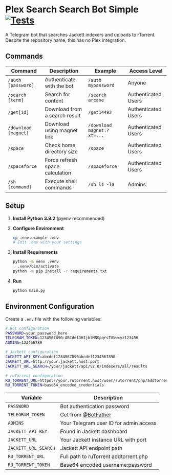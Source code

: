 # Plex Search Search Bot Simple [![Tests](https://github.com/thomasasfk/PlexSearchBotSimple/actions/workflows/python-tests.yml/badge.svg)](https://github.com/thomasasfk/PlexSearchBotSimple/actions/workflows/python-tests.yml)

A Telegram bot that searches Jackett indexers and uploads to rTorrent. Despite the repository name, this has no Plex integration.

## Commands

| Command | Description | Example | Access Level |
|---------|-------------|---------|--------------|
| `/auth [password]` | Authenticate with the bot | `/auth mypassword` | Anyone |
| `/search [term]` | Search for content | `/search arcane` | Authenticated Users |
| `/get[id]` | Download from a search result | `/get14492` | Authenticated Users |
| `/download [magnet]` | Download using magnet link | `/download magnet:?xt=...` | Authenticated Users |
| `/space` | Check home directory size | `/space` | Authenticated Users |
| `/spaceforce` | Force refresh space calculation | `/spaceforce` | Authenticated Users |
| `/sh [command]` | Execute shell commands | `/sh ls -la` | Admins |

## Setup

1. **Install Python 3.9.2** (pyenv recommended)

2. **Configure Environment**
   ```bash
   cp .env.example .env
   # Edit .env with your settings
   ```

3. **Install Requirements**
   ```bash
   python -m venv .venv
   . .venv/bin/activate
   python -m pip install -r requirements.txt
   ```

4. **Run**
   ```bash
   python main.py
   ```

## Environment Configuration

Create a `.env` file with the following variables:

```bash
# Bot configuration
PASSWORD=your_password_here
TELEGRAM_TOKEN=1234567890:ABCdefGHIjklMNOpqrsTUVwxyz123456
ADMINS=123456789

# Jackett configuration
JACKETT_API_KEY=abcdef1234567890abcdef1234567890
JACKETT_URL=http://your.jackett.host:port
JACKETT_URL_SEARCH=/your/jackett/api/v2.0/indexers/all/results

# ruTorrent configuration
RU_TORRENT_URL=https://your.rutorrent.host/user/rutorrent/php/addtorrent.php
RU_TORRENT_TOKEN=base64_encoded_credentials
```

| Variable | Description |
|----------|-------------|
| `PASSWORD` | Bot authentication password |
| `TELEGRAM_TOKEN` | Get from [@BotFather](https://t.me/botfather) |
| `ADMINS` | Your Telegram user ID for admin access |
| `JACKETT_API_KEY` | Found in Jackett dashboard |
| `JACKETT_URL` | Your Jackett instance URL with port |
| `JACKETT_URL_SEARCH` | Jackett API endpoint path |
| `RU_TORRENT_URL` | Full path to ruTorrent addtorrent.php |
| `RU_TORRENT_TOKEN` | Base64 encoded username:password |` | `user:password_base64` | Base64 encoded auth |